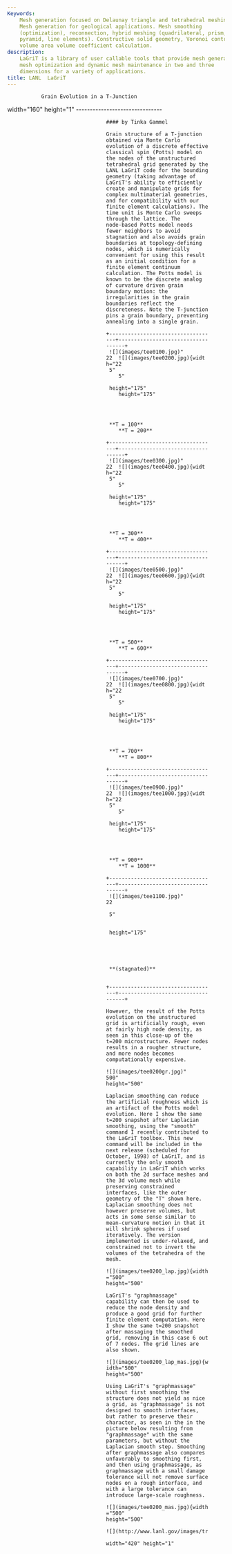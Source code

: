 ```yaml
---
Keywords: 
    Mesh generation focused on Delaunay triangle and tetrahedral meshing.
    Mesh generation for geological applications. Mesh smoothing
    (optimization), reconnection, hybrid meshing (quadrilateral, prism,
    pyramid, line elements). Constructive solid geometry, Voronoi control
    volume area volume coefficient calculation.
description: 
    LaGriT is a library of user callable tools that provide mesh generation,
    mesh optimization and dynamic mesh maintenance in two and three
    dimensions for a variety of applications.
title: LANL  LaGriT 
---
```





               Grain Evolution in a T-Junction   
 width="160" height="1"            -------------------------------   

                                    #### by Tinka Gammel              

                                    Grain structure of a T-junction   
                                    obtained via Monte Carlo          
                                    evolution of a discrete effective 
                                    classical spin (Potts) model on   
                                    the nodes of the unstructured     
                                    tetrahedral grid generated by the 
                                    LANL LaGriT code for the bounding 
                                    geometry (taking advantage of     
                                    LaGriT's ability to efficiently   
                                    create and manipulate grids for   
                                    complex multimaterial geometries, 
                                    and for compatibility with our    
                                    finite element calculations). The 
                                    time unit is Monte Carlo sweeps   
                                    through the lattice. The          
                                    node-based Potts model needs      
                                    fewer neighbors to avoid          
                                    stagnation and also avoids grain  
                                    boundaries at topology-defining   
                                    nodes, which is numerically       
                                    convenient for using this result  
                                    as an initial condition for a     
                                    finite element continuum          
                                    calculation. The Potts model is   
                                    known to be the discrete analog   
                                    of curvature driven grain         
                                    boundary motion: the              
                                    irregularities in the grain       
                                    boundaries reflect the            
                                    discreteness. Note the T-junction 
                                    pins a grain boundary, preventing 
                                    annealing into a single grain.    

                                    +-------------------------------- 
                                    ---+----------------------------- 
                                    ------+                           
                                     ![](images/tee0100.jpg)" 
                                    22  ![](images/tee0200.jpg){widt 
                                    h="22                            
                                     5"                              
                                        5"                           

                                     height="175"                   
                                        height="175"                




                                     **T = 100**                     
                                        **T = 200**                  

                                    +-------------------------------- 
                                    ---+----------------------------- 
                                    ------+                           
                                     ![](images/tee0300.jpg)" 
                                    22  ![](images/tee0400.jpg){widt 
                                    h="22                            
                                     5"                              
                                        5"                           

                                     height="175"                   
                                        height="175"                




                                     **T = 300**                     
                                        **T = 400**                  

                                    +-------------------------------- 
                                    ---+----------------------------- 
                                    ------+                           
                                     ![](images/tee0500.jpg)" 
                                    22  ![](images/tee0600.jpg){widt 
                                    h="22                            
                                     5"                              
                                        5"                           

                                     height="175"                   
                                        height="175"                




                                     **T = 500**                     
                                        **T = 600**                  

                                    +-------------------------------- 
                                    ---+----------------------------- 
                                    ------+                           
                                     ![](images/tee0700.jpg)" 
                                    22  ![](images/tee0800.jpg){widt 
                                    h="22                            
                                     5"                              
                                        5"                           

                                     height="175"                   
                                        height="175"                




                                     **T = 700**                     
                                        **T = 800**                  

                                    +-------------------------------- 
                                    ---+----------------------------- 
                                    ------+                           
                                     ![](images/tee0900.jpg)" 
                                    22  ![](images/tee1000.jpg){widt 
                                    h="22                            
                                     5"                              
                                        5"                           

                                     height="175"                   
                                        height="175"                




                                     **T = 900**                     
                                        **T = 1000**                 

                                    +-------------------------------- 
                                    ---+----------------------------- 
                                    ------+                           
                                     ![](images/tee1100.jpg)" 
                                    22                               

                                     5"                              


                                     height="175"                   





                                     **(stagnated)**                 


                                    +-------------------------------- 
                                    ---+----------------------------- 
                                    ------+                           

                                    However, the result of the Potts  
                                    evolution on the unstructured     
                                    grid is artificially rough, even  
                                    at fairly high node density, as   
                                    seen in this close-up of the      
                                    t=200 microstructure. Fewer nodes 
                                    results in a rougher structure,   
                                    and more nodes becomes            
                                    computationally expensive.        

                                    ![](images/tee0200gr.jpg)" 
                                    500"                              
                                    height="500"                     

                                    Laplacian smoothing can reduce    
                                    the artificial roughness which is 
                                    an artifact of the Potts model    
                                    evolution. Here I show the same   
                                    t=200 snapshot after Laplacian    
                                    smoothing, using the "smooth"     
                                    command I recently contributed to 
                                    the LaGriT toolbox. This new      
                                    command will be included in the   
                                    next release (scheduled for       
                                    October, 1998) of LaGriT, and is  
                                    currently the only smooth         
                                    capability in LaGriT which works  
                                    on both the 2d surface meshes and 
                                    the 3d volume mesh while          
                                    preserving constrained            
                                    interfaces, like the outer        
                                    geometry of the "T" shown here.   
                                    Laplacian smoothing does not      
                                    however preserve volumes, but     
                                    acts in some sense similar to     
                                    mean-curvature motion in that it  
                                    will shrink spheres if used       
                                    iteratively. The version          
                                    implemented is under-relaxed, and 
                                    constrained not to invert the     
                                    volumes of the tetrahedra of the  
                                    mesh.                             

                                    ![](images/tee0200_lap.jpg){width 
                                    ="500"                            
                                    height="500"                     

                                    LaGriT's "graphmassage"           
                                    capability can then be used to    
                                    reduce the node density and       
                                    produce a good grid for further   
                                    finite element computation. Here  
                                    I show the same t=200 snapshot    
                                    after massaging the smoothed      
                                    grid, removing in this case 6 out 
                                    of 7 nodes. The grid lines are    
                                    also shown.                       

                                    ![](images/tee0200_lap_mas.jpg){w 
                                    idth="500"                        
                                    height="500"                     

                                    Using LaGriT's "graphmassage"     
                                    without first smoothing the       
                                    structure does not yield as nice  
                                    a grid, as "graphmassage" is not  
                                    designed to smooth interfaces,    
                                    but rather to preserve their      
                                    character, as seen in the in the  
                                    picture below resulting from      
                                    "graphmassage" with the same      
                                    parameters, but without the       
                                    Laplacian smooth step. Smoothing  
                                    after graphmassage also compares  
                                    unfavorably to smoothing first,   
                                    and then using graphmassage, as   
                                    graphmassage with a small damage  
                                    tolerance will not remove surface 
                                    nodes on a rough interface, and   
                                    with a large tolerance can        
                                    introduce large-scale roughness.  

                                    ![](images/tee0200_mas.jpg){width 
                                    ="500"                            
                                    height="500"                     

                                    ![](http://www.lanl.gov/images/tr 
                                                 
                                    width="420" height="1"           



